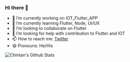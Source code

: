 ### Hi there 👋

- 🔭 I’m currently working on IOT_Flutter_APP
- 🌱 I’m currently learning Flutter, Node, UI/UX
- 👯 I’m looking to collaborate on Flutter
- 🤔 I’m looking for help with contribution to Flutter and IOT
- 📫 How to reach me: <a href="https://twitter.com/chihempat">Twitter</a>
- 😄 Pronouns: He/His

<!--
**chihempat/chihempat** is a ✨ _special_ ✨ repository because its `README.md` (this file) appears on your GitHub profile.

Here are some ideas to get you started:

- 🔭 I’m currently working on ...
- 🌱 I’m currently learning ...
- 👯 I’m looking to collaborate on ...
- 🤔 I’m looking for help with ...
- 💬 Ask me about ...
- 📫 How to reach me: ...
- 😄 Pronouns: ...
- ⚡ Fun fact: ...
-->

![Chintan's Github Stats](https://github-readme-stats.vercel.app/api?username=chihempat&show_icons=true&theme=radical)
